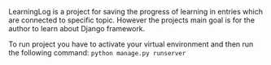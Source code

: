 LearningLog is a project for saving the progress of learning in entries which are
connected to specific topic. However the projects main goal is for the author to learn
about Django framework.

To run project you have to activate your virtual environment and then run the following command:
`python manage.py runserver`